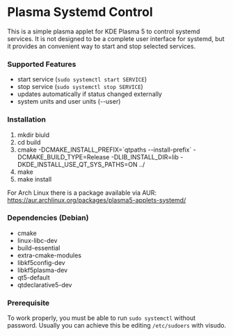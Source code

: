# Plasma Systemd Control

This is a simple plasma applet for KDE Plasma 5 to control systemd services. It is not designed to be a complete user interface for systemd, but it provides an convenient way to start and stop selected services. 

### Supported Features
* start service (`sudo systemctl start SERVICE`)
* stop service (`sudo systemctl stop SERVICE`)
* updates automatically if status changed externally
* system units and user units (--user)

### Installation
1. mkdir biuld
2. cd build
3. cmake -DCMAKE_INSTALL_PREFIX=\`qtpaths --install-prefix\` -DCMAKE_BUILD_TYPE=Release -DLIB_INSTALL_DIR=lib -DKDE_INSTALL_USE_QT_SYS_PATHS=ON ../
4. make
5. make install

For Arch Linux there is a package available via AUR: https://aur.archlinux.org/packages/plasma5-applets-systemd/

### Dependencies (Debian)

* cmake
* linux-libc-dev
* build-essential
* extra-cmake-modules
* libkf5config-dev
* libkf5plasma-dev
* qt5-default
* qtdeclarative5-dev

### Prerequisite

To work properly, you must be able to run `sudo systemctl` without password. Usually you can achieve this be editing `/etc/sudoers` with visudo. 

